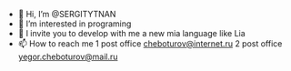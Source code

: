 - 👋 Hi, I’m @SERGITYTNAN
- 👀 I’m interested in programing
- 💞️ I invite you to develop with me a new mia language like Lia
- 📫 How to reach me 1 post office cheboturov@internet.ru 2 post office yegor.cheboturov@mail.ru

<!---
SERGITYTNAN/SERGITYTNAN is a ✨ special ✨ repository because its `README.md` (this file) appears on your GitHub profile.
You can click the Preview link to take a look at your changes.
--->
